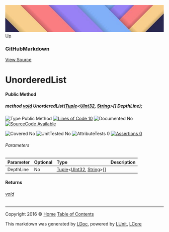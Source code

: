 ![](../Content/LDoc-banner-small.png "")
[Up](GitHubMarkdown.md)

### GitHubMarkdown
[View Source](../Markdown/GitHubMarkdown.cs)

# UnorderedList

#### Public Method

##### method <a href="https://msdn.microsoft.com/en-us/library/system.void.aspx" alt="">void</a> UnorderedList(<a href="https://msdn.microsoft.com/en-us/library/dd268536.aspx" alt="" target="_blank">Tuple</a>&lt;<a href="https://msdn.microsoft.com/en-us/library/system.uint32.aspx" alt="">UInt32</a>, <a href="https://msdn.microsoft.com/en-us/library/system.string.aspx" alt="">String</a>&gt;[] DepthLine);

![Type Public Method](http://b.repl.ca/v1/Type-Public%20Method-blue.png "") [![Lines of Code 10](http://b.repl.ca/v1/Lines%20of%20Code-10-blue.png "")](../Markdown/GitHubMarkdown.cs#L202)    ![Documented No](http://b.repl.ca/v1/Documented-No-red.png "") [![SourceCode Available](http://b.repl.ca/v1/SourceCode-Available-brightgreen.png "")](../Markdown/GitHubMarkdown.cs#L202)

![Covered No](http://b.repl.ca/v1/Covered-No-red.png "") ![UnitTested No](http://b.repl.ca/v1/UnitTested-No-lightgrey.png "") ![AttributeTests 0](http://b.repl.ca/v1/AttributeTests-0-lightgrey.png "") [![Assertions 0](http://b.repl.ca/v1/Assertions-0-lightgrey.png "")](../Markdown/GitHubMarkdown.cs)

###### Parameters

Parameter | Optional | Type | Description
:---  | :---  | :---  | :--- 
DepthLine | No | <a href="https://msdn.microsoft.com/en-us/library/dd268536.aspx" alt="" target="_blank">Tuple</a>&lt;[UInt32](https://msdn.microsoft.com/en-us/library/system.uint32.aspx), [String](https://msdn.microsoft.com/en-us/library/system.string.aspx)&gt;[] | 


#### Returns

###### [void](https://msdn.microsoft.com/en-us/library/system.void.aspx)



---

Copyright 2016 &copy; [Home](../../README.md) [Table of Contents](../../TableOfContents.md)

This markdown was generated by [LDoc](https://github.com/CodeSingularity/LDoc), powered by [LUnit](https://github.com/CodeSingularity/LUnit), [LCore](https://github.com/CodeSingularity/LCore)
